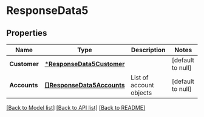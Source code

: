 # ResponseData5

## Properties
Name | Type | Description | Notes
------------ | ------------- | ------------- | -------------
**Customer** | [***ResponseData5Customer**](ResponseData5_customer.md) |  | [default to null]
**Accounts** | [**[]ResponseData5Accounts**](ResponseData5_accounts.md) | List of account objects | [default to null]

[[Back to Model list]](../README.md#documentation-for-models) [[Back to API list]](../README.md#documentation-for-api-endpoints) [[Back to README]](../README.md)

